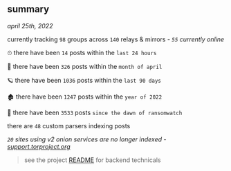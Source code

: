 
## summary
_april 25th, 2022_

currently tracking `98` groups across `140` relays & mirrors - _`55` currently online_

⏲ there have been `14` posts within the `last 24 hours`

🦈 there have been `326` posts within the `month of april`

🪐 there have been `1036` posts within the `last 90 days`

🏚 there have been `1247` posts within the `year of 2022`

🦕 there have been `3533` posts `since the dawn of ransomwatch`

there are `48` custom parsers indexing posts

_`20` sites using v2 onion services are no longer indexed - [support.torproject.org](https://support.torproject.org/onionservices/v2-deprecation/)_

> see the project [README](https://github.com/thetanz/ransomwatch#ransomwatch--) for backend technicals
